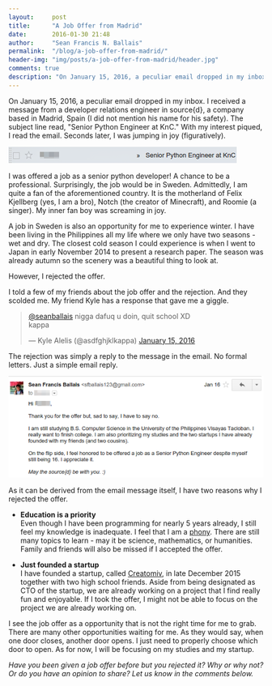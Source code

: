 ```yaml
---
layout:     post
title:      "A Job Offer from Madrid"
date:       2016-01-30 21:48
author:     "Sean Francis N. Ballais"
permalink:  "/blog/a-job-offer-from-madrid/"
header-img: "img/posts/a-job-offer-from-madrid/header.jpg"
comments: true
description: "On January 15, 2016, a peculiar email dropped in my inbox. I received a message from a Developer Relations Engineer in source{d}, a company based in Madrid, Spain (I did not mention his name for his safety)."
---
```


On January 15, 2016, a peculiar email dropped in my inbox. I received a message from a developer relations engineer in source{d}, a company based in Madrid, Spain (I did not mention his name for his safety). The subject line read, "Senior Python Engineer at KnC." With my interest piqued, I read the email. Seconds later, I was jumping in joy (figuratively).

![The email of the offer](/static/img/posts/a-job-offer-from-madrid/email.png)

I was offered a job as a senior python developer! A chance to be a professional. Surprisingly, the job would be in Sweden. Admittedly, I am quite a fan of the aforementioned country. It is the motherland of Felix Kjellberg (yes, I am a bro), Notch (the creator of Minecraft), and Roomie (a singer). My inner fan boy was screaming in joy.

A job in Sweden is also an opportunity for me to experience winter. I have been living in the Philippines all my life where we only have two seasons - wet and dry. The closest cold season I could experience is when I went to Japan in early November 2014 to present a research paper. The season was already autumn so the scenery was a beautiful thing to look at.

However, I rejected the offer.

I told a few of my friends about the job offer and the rejection. And they scolded me. My friend Kyle has a response that gave me a giggle.

<blockquote class="twitter-tweet tw-align-center" data-conversation="none" lang="en"><p lang="tl" dir="ltr"><a href="https://twitter.com/seanballais">@seanballais</a> nigga dafuq u doin, quit school XD<br>kappa</p>&mdash; Kyle Alelis (@asdfghjklkappa) <a href="https://twitter.com/asdfghjklkappa/status/687992690646974469">January 15, 2016</a></blockquote>
<script async src="//platform.twitter.com/widgets.js" charset="utf-8"></script>

The rejection was simply a reply to the message in the email. No formal letters. Just a simple email reply.

![The rejection](/static/img/posts/a-job-offer-from-madrid/email-reply.png)

As it can be derived from the email message itself, I have two reasons why I rejected the offer.

* **Education is a priority**    
Even though I have been programming for nearly 5 years already, I still feel my knowledge is inadequate. I feel that I am a [phony](http://www.hanselman.com/blog/ImAPhonyAreYou.aspx). There are still many topics to learn - may it be science, mathematics, or humanities. Family and friends will also be missed if I accepted the offer.

* **Just founded a startup**    
I have founded a startup, called [Creatomiv](https://www.facebook.com/CreatomivStudios/), in late December 2015 together with two high school friends. Aside from being designated as CTO of the startup, we are already working on a project that I find really fun and enjoyable. If I took the offer, I might not be able to focus on the project we are already working on.

I see the job offer as a opportunity that is not the right time for me to grab. There are many other opportunities waiting for me. As they would say, when one door closes, another door opens. I just need to properly choose which door to open. As for now, I will be focusing on my studies and my startup.

*Have you been given a job offer before but you rejected it? Why or why not? Or do you have an opinion to share? Let us know in the comments below.*

